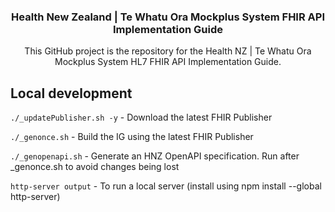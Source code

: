 <a name="readme-top"></a>
<div align="center">

  <h3 align="center">Health New Zealand | Te Whatu Ora Mockplus System FHIR API Implementation Guide</h3>

  <p align="center">
    This GitHub project is the repository for the Health NZ | Te Whatu Ora Mockplus System HL7 FHIR API Implementation Guide.
  </p>
</div>

<!-- GETTING STARTED -->

## Local development

`./_updatePublisher.sh -y` - Download the latest FHIR Publisher

`./_genonce.sh` - Build the IG using the latest FHIR Publisher

`./_genopenapi.sh` - Generate an HNZ OpenAPI specification. Run after _genonce.sh to avoid changes being lost

`http-server output` - To run a local server (install using npm install --global http-server)
